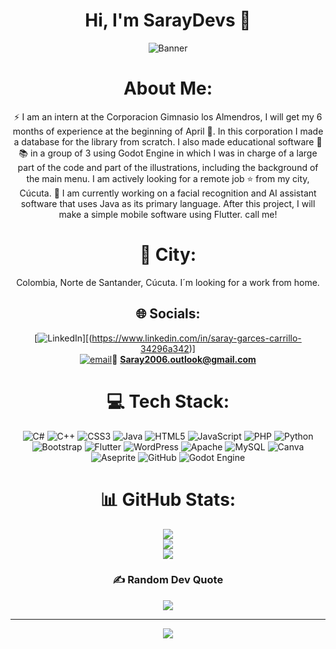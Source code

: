 <div align="center">
  <h1 align="center">Hi, I'm SarayDevs 👋</h1>

  ![Banner](https://github.com/user-attachments/assets/99d795c0-0dad-4428-9492-ada7e59413fc)

  # About Me:
⚡ I am an intern at the Corporacion Gimnasio los Almendros, I will get my 6 months of experience at the beginning of April 📅. In this corporation I made a database for the library from scratch. I also made educational software 🏫📚 in a group of 3 using Godot Engine in which I was in charge of a large part of the code and part of the illustrations, including the background of the main menu. I am actively looking for a remote job ⭐ from my city, Cúcuta. 📌 I am currently working on a facial recognition and AI assistant software that uses Java as its primary language. After this project, I will make a simple mobile software using Flutter. call me!<br>

# 📍 City:
<p>Colombia, Norte de Santander, Cúcuta. I´m looking for a work from home.</p>

## 🌐 Socials:
[![LinkedIn](https://img.shields.io/badge/LinkedIn-%230077B5.svg?logo=linkedin&logoColor=white)][(https://www.linkedin.com/in/saray-garces-carrillo-34296a342)] <br>[![email](https://img.shields.io/badge/Email-D14836?logo=gmail&logoColor=white)](mailto:Saray2006.outlook@gmail.com)📧 **Saray2006.outlook@gmail.com**  


# 💻 Tech Stack:
![C#](https://img.shields.io/badge/c%23-%23239120.svg?style=for-the-badge&logo=csharp&logoColor=white) ![C++](https://img.shields.io/badge/c++-%2300599C.svg?style=for-the-badge&logo=c%2B%2B&logoColor=white) ![CSS3](https://img.shields.io/badge/css3-%231572B6.svg?style=for-the-badge&logo=css3&logoColor=white) ![Java](https://img.shields.io/badge/java-%23ED8B00.svg?style=for-the-badge&logo=openjdk&logoColor=white) ![HTML5](https://img.shields.io/badge/html5-%23E34F26.svg?style=for-the-badge&logo=html5&logoColor=white) ![JavaScript](https://img.shields.io/badge/javascript-%23323330.svg?style=for-the-badge&logo=javascript&logoColor=%23F7DF1E) ![PHP](https://img.shields.io/badge/php-%23777BB4.svg?style=for-the-badge&logo=php&logoColor=white) ![Python](https://img.shields.io/badge/python-3670A0?style=for-the-badge&logo=python&logoColor=ffdd54) ![Bootstrap](https://img.shields.io/badge/bootstrap-%238511FA.svg?style=for-the-badge&logo=bootstrap&logoColor=white) ![Flutter](https://img.shields.io/badge/Flutter-%2302569B.svg?style=for-the-badge&logo=Flutter&logoColor=white) ![WordPress](https://img.shields.io/badge/WordPress-%23117AC9.svg?style=for-the-badge&logo=WordPress&logoColor=white) ![Apache](https://img.shields.io/badge/apache-%23D42029.svg?style=for-the-badge&logo=apache&logoColor=white) ![MySQL](https://img.shields.io/badge/mysql-4479A1.svg?style=for-the-badge&logo=mysql&logoColor=white) ![Canva](https://img.shields.io/badge/Canva-%2300C4CC.svg?style=for-the-badge&logo=Canva&logoColor=white) ![Aseprite](https://img.shields.io/badge/Aseprite-FFFFFF?style=for-the-badge&logo=Aseprite&logoColor=#7D929E) ![GitHub](https://img.shields.io/badge/github-%23121011.svg?style=for-the-badge&logo=github&logoColor=white) ![Godot Engine](https://img.shields.io/badge/GODOT-%23FFFFFF.svg?style=for-the-badge&logo=godot-engine)
# 📊 GitHub Stats:
![](https://github-readme-stats.vercel.app/api?username=SarayDevs&theme=merko&hide_border=true&include_all_commits=false&count_private=false)<br/>
![](https://github-readme-streak-stats.herokuapp.com/?user=SarayDevs&theme=merko&hide_border=true)<br/>
![](https://github-readme-stats.vercel.app/api/top-langs/?username=SarayDevs&theme=merko&hide_border=true&include_all_commits=false&count_private=false&layout=compact)

### ✍️ Random Dev Quote
![](https://quotes-github-readme.vercel.app/api?type=horizontal&theme=radical)

---
[![](https://visitcount.itsvg.in/api?id=SarayDevs&icon=0&color=0)](https://visitcount.itsvg.in)

<!-- Proudly created with GPRM ( https://gprm.itsvg.in ) -->

<!--
**SarayDevs/SarayDevs** is a ✨ _special_ ✨ repository because its `README.md` (this file) appears on your GitHub profile.

Here are some ideas to get you started:

- 🔭 I’m currently working on ...
- 🌱 I’m currently learning ...
- 👯 I’m looking to collaborate on ...
- 🤔 I’m looking for help with ...
- 💬 Ask me about ...
- 📫 How to reach me: ...
- 😄 Pronouns: ...
- ⚡ Fun fact: ...
-->
